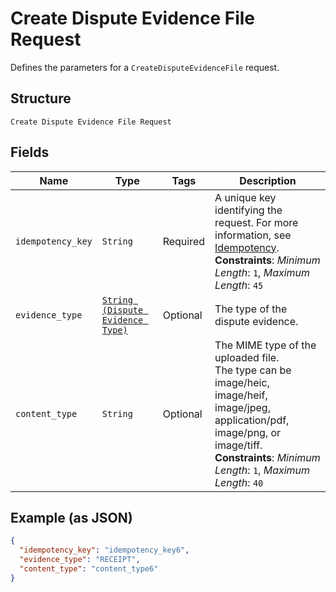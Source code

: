 
# Create Dispute Evidence File Request

Defines the parameters for a `CreateDisputeEvidenceFile` request.

## Structure

`Create Dispute Evidence File Request`

## Fields

| Name | Type | Tags | Description |
|  --- | --- | --- | --- |
| `idempotency_key` | `String` | Required | A unique key identifying the request. For more information, see [Idempotency](https://developer.squareup.com/docs/working-with-apis/idempotency).<br>**Constraints**: *Minimum Length*: `1`, *Maximum Length*: `45` |
| `evidence_type` | [`String (Dispute Evidence Type)`](../../doc/models/dispute-evidence-type.md) | Optional | The type of the dispute evidence. |
| `content_type` | `String` | Optional | The MIME type of the uploaded file.<br>The type can be image/heic, image/heif, image/jpeg, application/pdf, image/png, or image/tiff.<br>**Constraints**: *Minimum Length*: `1`, *Maximum Length*: `40` |

## Example (as JSON)

```json
{
  "idempotency_key": "idempotency_key6",
  "evidence_type": "RECEIPT",
  "content_type": "content_type6"
}
```

